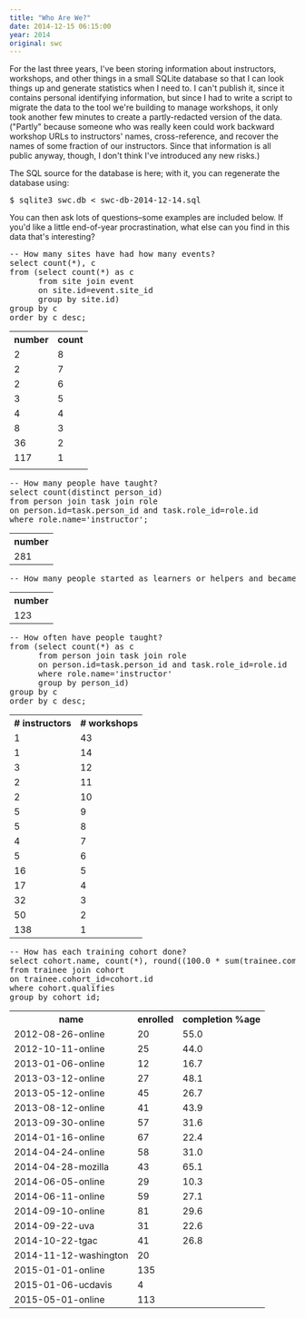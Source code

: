 ```yaml
---
title: "Who Are We?"
date: 2014-12-15 06:15:00
year: 2014
original: swc
---
```

<p>
  For the last three years,
  I've been storing information about instructors, workshops, and other things
  in a small SQLite database
  so that I can look things up and generate statistics when I need to.
  I can't publish it,
  since it contains personal identifying information,
  but since I had to write a script to migrate the data to
  the tool we're building to manage workshops,
  it only took another few minutes to create a partly-redacted version of the data.
  ("Partly" because someone who was really keen could work backward workshop URLs to instructors' names,
  cross-reference,
  and recover the names of some fraction of our instructors.
  Since that information is all public anyway,
  though,
  I don't think I've introduced any new risks.)
</p>
<p>
  The SQL source for the database is here;
  with it,
  you can regenerate the database using:
</p>
<pre>
$ sqlite3 swc.db < swc-db-2014-12-14.sql
</pre>
<p>
  You can then ask lots of questions–some examples are included below.
  If you'd like a little end-of-year procrastination,
  what else can you find in this data that's interesting?
</p>
<pre>
-- How many sites have had how many events?  
select count(*), c
from (select count(*) as c
      from site join event
      on site.id=event.site_id
      group by site.id)
group by c
order by c desc;
</pre>
<table class="table table-striped">
<TR><TH>number</TH>
<TH>count</TH>
</TR>
<TR><TD>2</TD>
<TD>8</TD>
</TR>
<TR><TD>2</TD>
<TD>7</TD>
</TR>
<TR><TD>2</TD>
<TD>6</TD>
</TR>
<TR><TD>3</TD>
<TD>5</TD>
</TR>
<TR><TD>4</TD>
<TD>4</TD>
</TR>
<TR><TD>8</TD>
<TD>3</TD>
</TR>
<TR><TD>36</TD>
<TD>2</TD>
</TR>
<TR><TD>117</TD>
<TD>1</TD>
</TR>
<TR><TD></TD>
</TR>
</table>
<pre>
-- How many people have taught?
select count(distinct person_id)
from person join task join role
on person.id=task.person_id and task.role_id=role.id
where role.name='instructor';
</pre>
<table class="table table-striped">
<TR><TH>number</TH>
</TR>
<TR><TD>281</TD>
</TR>
</table>
<pre>
-- How many people started as learners or helpers and became instructors?
</pre>
<table class="table table-striped">
<TR><TH>number</TH>
</TR>
<TR><TD>123</TD>
</TR>
</table>
<pre>
-- How often have people taught?
from (select count(*) as c
      from person join task join role
      on person.id=task.person_id and task.role_id=role.id
      where role.name='instructor'
      group by person_id)
group by c
order by c desc;
</pre>
<table class="table table-striped">
<TR><TH># instructors</TH>
<TH># workshops</TH>
</TR>
<TR><TD>1</TD>
<TD>43</TD>
</TR>
<TR><TD>1</TD>
<TD>14</TD>
</TR>
<TR><TD>3</TD>
<TD>12</TD>
</TR>
<TR><TD>2</TD>
<TD>11</TD>
</TR>
<TR><TD>2</TD>
<TD>10</TD>
</TR>
<TR><TD>5</TD>
<TD>9</TD>
</TR>
<TR><TD>5</TD>
<TD>8</TD>
</TR>
<TR><TD>4</TD>
<TD>7</TD>
</TR>
<TR><TD>5</TD>
<TD>6</TD>
</TR>
<TR><TD>16</TD>
<TD>5</TD>
</TR>
<TR><TD>17</TD>
<TD>4</TD>
</TR>
<TR><TD>32</TD>
<TD>3</TD>
</TR>
<TR><TD>50</TD>
<TD>2</TD>
</TR>
<TR><TD>138</TD>
<TD>1</TD>
</TR>
</table>
<pre>
-- How has each training cohort done?
select cohort.name, count(*), round((100.0 * sum(trainee.complete)) / count(*), 1)
from trainee join cohort
on trainee.cohort_id=cohort.id
where cohort.qualifies
group by cohort_id;
</pre>
<table class="table table-striped">
<TR><TH>name</TH>
<TH>enrolled</TH>
<TH>completion %age</TH>
</TR>
<TR><TD>2012-08-26-online</TD>
<TD>20</TD>
<TD>55.0</TD>
</TR>
<TR><TD>2012-10-11-online</TD>
<TD>25</TD>
<TD>44.0</TD>
</TR>
<TR><TD>2013-01-06-online</TD>
<TD>12</TD>
<TD>16.7</TD>
</TR>
<TR><TD>2013-03-12-online</TD>
<TD>27</TD>
<TD>48.1</TD>
</TR>
<TR><TD>2013-05-12-online</TD>
<TD>45</TD>
<TD>26.7</TD>
</TR>
<TR><TD>2013-08-12-online</TD>
<TD>41</TD>
<TD>43.9</TD>
</TR>
<TR><TD>2013-09-30-online</TD>
<TD>57</TD>
<TD>31.6</TD>
</TR>
<TR><TD>2014-01-16-online</TD>
<TD>67</TD>
<TD>22.4</TD>
</TR>
<TR><TD>2014-04-24-online</TD>
<TD>58</TD>
<TD>31.0</TD>
</TR>
<TR><TD>2014-04-28-mozilla</TD>
<TD>43</TD>
<TD>65.1</TD>
</TR>
<TR><TD>2014-06-05-online</TD>
<TD>29</TD>
<TD>10.3</TD>
</TR>
<TR><TD>2014-06-11-online</TD>
<TD>59</TD>
<TD>27.1</TD>
</TR>
<TR><TD>2014-09-10-online</TD>
<TD>81</TD>
<TD>29.6</TD>
</TR>
<TR><TD>2014-09-22-uva</TD>
<TD>31</TD>
<TD>22.6</TD>
</TR>
<TR><TD>2014-10-22-tgac</TD>
<TD>41</TD>
<TD>26.8</TD>
</TR>
<TR><TD>2014-11-12-washington</TD>
<TD>20</TD>
<TD></TD>
</TR>
<TR><TD>2015-01-01-online</TD>
<TD>135</TD>
<TD></TD>
</TR>
<TR><TD>2015-01-06-ucdavis</TD>
<TD>4</TD>
<TD></TD>
</TR>
<TR><TD>2015-05-01-online</TD>
<TD>113</TD>
<TD></TD>
</TR>
</table>
